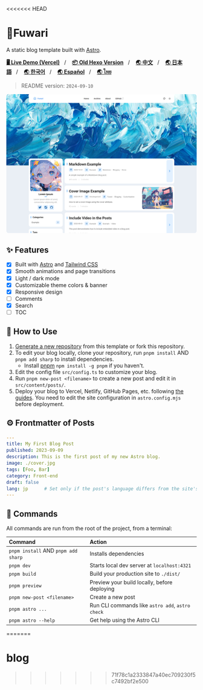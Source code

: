 <<<<<<< HEAD
# 🍥Fuwari

A static blog template built with [Astro](https://astro.build).

[**🖥️ Live Demo (Vercel)**](https://fuwari.vercel.app)&nbsp;&nbsp;&nbsp;/&nbsp;&nbsp;&nbsp;
[**📦 Old Hexo Version**](https://github.com/saicaca/hexo-theme-vivia)&nbsp;&nbsp;&nbsp;/&nbsp;&nbsp;&nbsp;
[**🌏 中文**](https://github.com/saicaca/fuwari/blob/main/README.zh-CN.md)&nbsp;&nbsp;&nbsp;/&nbsp;&nbsp;&nbsp;
[**🌏 日本語**](https://github.com/saicaca/fuwari/blob/main/README.ja-JP.md)&nbsp;&nbsp;&nbsp;/&nbsp;&nbsp;&nbsp;
[**🌏 한국어**](https://github.com/saicaca/fuwari/blob/main/README.ko.md)&nbsp;&nbsp;&nbsp;/&nbsp;&nbsp;&nbsp;
[**🌏 Español**](https://github.com/saicaca/fuwari/blob/main/README.es.md)&nbsp;&nbsp;&nbsp;/&nbsp;&nbsp;&nbsp;
[**🌏 ไทย**](https://github.com/saicaca/fuwari/blob/main/README.th.md)

> README version: `2024-09-10`

![Preview Image](https://raw.githubusercontent.com/saicaca/resource/main/fuwari/home.png)

## ✨ Features

- [x] Built with [Astro](https://astro.build) and [Tailwind CSS](https://tailwindcss.com)
- [x] Smooth animations and page transitions
- [x] Light / dark mode
- [x] Customizable theme colors & banner
- [x] Responsive design
- [ ] Comments
- [x] Search
- [ ] TOC

## 🚀 How to Use

1. [Generate a new repository](https://github.com/saicaca/fuwari/generate) from this template or fork this repository.
2. To edit your blog locally, clone your repository, run `pnpm install` AND `pnpm add sharp` to install dependencies.
   - Install [pnpm](https://pnpm.io) `npm install -g pnpm` if you haven't.
3. Edit the config file `src/config.ts` to customize your blog.
4. Run `pnpm new-post <filename>` to create a new post and edit it in `src/content/posts/`.
5. Deploy your blog to Vercel, Netlify, GitHub Pages, etc. following [the guides](https://docs.astro.build/en/guides/deploy/). You need to edit the site configuration in `astro.config.mjs` before deployment.

## ⚙️ Frontmatter of Posts

```yaml
---
title: My First Blog Post
published: 2023-09-09
description: This is the first post of my new Astro blog.
image: ./cover.jpg
tags: [Foo, Bar]
category: Front-end
draft: false
lang: jp      # Set only if the post's language differs from the site's language in `config.ts`
---
```

## 🧞 Commands

All commands are run from the root of the project, from a terminal:

| Command                             | Action                                           |
|:------------------------------------|:-------------------------------------------------|
| `pnpm install` AND `pnpm add sharp` | Installs dependencies                            |
| `pnpm dev`                          | Starts local dev server at `localhost:4321`      |
| `pnpm build`                        | Build your production site to `./dist/`          |
| `pnpm preview`                      | Preview your build locally, before deploying     |
| `pnpm new-post <filename>`          | Create a new post                                |
| `pnpm astro ...`                    | Run CLI commands like `astro add`, `astro check` |
| `pnpm astro --help`                 | Get help using the Astro CLI                     |
=======
# blog
>>>>>>> 71f78c1a2333847a40ec709230f5c7492bf2e500
